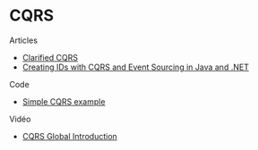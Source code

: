 # CQRS

Articles

- [Clarified CQRS](https://udidahan.com/2009/12/09/clarified-cqrs/)
- [Creating IDs with CQRS and Event Sourcing in Java and .NET](https://thomasjaeger.wordpress.com/2016/01/09/creating-ids-with-cqrs-and-event-sourcing-in-java-and-net/)

Code

- [Simple CQRS example](https://github.com/gregoryyoung/m-r)

Vidéo

- [CQRS Global Introduction](https://www.youtube.com/watch?v=EkEz3pcLdgY)
